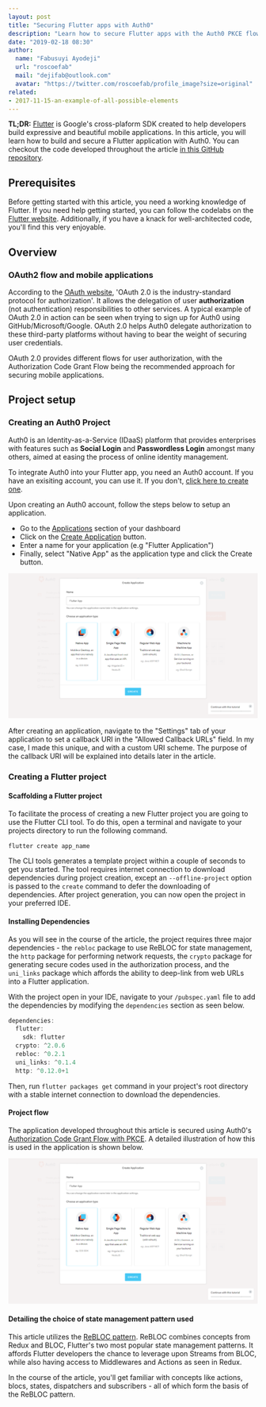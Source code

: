 ```yaml
---
layout: post
title: "Securing Flutter apps with Auth0"
description: "Learn how to secure Flutter apps with the Auth0 PKCE flow."
date: "2019-02-18 08:30"
author:
  name: "Fabusuyi Ayodeji"
  url: "roscoefab"
  mail: "dejifab@outlook.com"
  avatar: "https://twitter.com/roscoefab/profile_image?size=original"
related:
- 2017-11-15-an-example-of-all-possible-elements
---
```


**TL;DR:** [Flutter](https://flutter.io/) is Google's cross-plaform SDK created to help developers build expressive and beautiful mobile applications. In this article, you will learn how to build and secure a Flutter application with Auth0. You can checkout the code developed throughout the article [in this GitHub repository](https://github.com/thedejifab/flutter_auth0).


## Prerequisites

Before getting started with this article, you need a working knowledge of Flutter. If you need help getting started, you can follow the codelabs on the [Flutter website](https://flutter.io/docs/codelabs). Additionally, if you have a knack for well-architected code, you'll find this very enjoyable.

## Overview

### OAuth2 flow and mobile applications

According to the [OAuth website](https://oauth.net/2/), 'OAuth 2.0 is the industry-standard protocol for authorization'. It allows the delegation of user **authorization** (not authentication) responsibilities to other services. A typical example of OAuth 2.0 in action can be seen when trying to sign up for Auth0 using GitHub/Microsoft/Google. OAuth 2.0 helps Auth0 delegate authorization to these third-party platforms without having to bear the weight of securing user credentials. 

OAuth 2.0 provides different flows for user authorization, with the Authorization Code Grant Flow being the recommended approach for securing mobile applications.

## Project setup

### Creating an Auth0 Project

Auth0 is an Identity-as-a-Service (IDaaS) platform that provides enterprises with features such as **Social Login** and **Passwordless Login** amongst many others, aimed at easing the process of online identity management.

To integrate Auth0 into your Flutter app, you need an Auth0 account. If you have an exisiting account, you can use it. If you don't, [click here to create one](https://auth0.com/signup).

Upon creating an Auth0 account, follow the steps below to setup an application.
* Go to the [Applications](https://manage.auth0.com/#/applications) section of your dashboard
* Click on the [Create Application](https://manage.auth0.com/#/applications/create) button.
* Enter a name for your application (e.g "Flutter Application")
* Finally, select "Native App" as the application type and click the Create button.

![Create application screenshot](images/auth0.png)

After creating an application, navigate to the "Settings" tab of your application to set a callback URI in the "Allowed Callback URLs" field. In my case, I made this unique, and with a custom URI scheme. The purpose of the callback URI will be explained into details later in the article.

### Creating a Flutter project

#### Scaffolding a Flutter project
To facilitate the process of creating a new Flutter project you are going to use the Flutter CLI tool. To do this, open a terminal and navigate to your projects directory to run the following command. 

```bash
flutter create app_name
```

The CLI tools generates a template project within a couple of seconds to get you started. The tool requires internet connection to download dependencies during project creation, except an `--offline-project` option is passed to the `create` command to defer the downloading of dependencies. After project generation, you can now open the project in your preferred IDE.

#### Installing Dependencies
As you will see in the course of the article, the project requires three major dependencies - the `rebloc` package to use ReBLOC for state management, the `http` package for performing network requests, the `crypto` package for generating secure codes used in the authorization process, and the `uni_links` package which affords the ability to deep-link from web URLs into a Flutter application.

With the project open in your IDE, navigate to your `/pubspec.yaml` file to add the dependencies by modifying the `dependencies` section as seen below. 

```dart
dependencies:
  flutter:
    sdk: flutter
  crypto: ^2.0.6
  rebloc: ^0.2.1
  uni_links: ^0.1.4
  http: ^0.12.0+1
```

Then, run `flutter packages get` command in your project's root directory with a stable internet connection to download the dependencies.

#### Project flow

The application developed throughout this article is secured using Auth0's [Authorization Code Grant Flow with PKCE](https://auth0.com/docs/api-auth/tutorials/authorization-code-grant-pkce). A detailed illustration of how this is used in the application is shown below.

![Create application screenshot](images/auth0.png)

#### Detailing the choice of state management pattern used

This article utilizes the [ReBLOC pattern](https://pub.dartlang.org/packages/rebloc). ReBLOC combines concepts from Redux and BLOC, Flutter's two most popular state management patterns. It affords Flutter developers the chance to leverage upon Streams from BLOC, while also having access to Middlewares and Actions as seen in Redux.

In the course of the article, you'll get familiar with concepts like actions, blocs, states, dispatchers and subscribers - all of which form the basis of the ReBLOC pattern.

